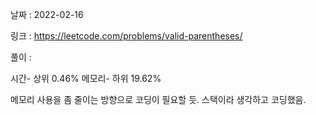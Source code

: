 날짜 : 2022-02-16

링크 : https://leetcode.com/problems/valid-parentheses/

풀이 :

시간- 상위 0.46%
메모리- 하위 19.62%

메모리 사용을 좀 줄이는 방향으로 코딩이 필요할 듯.
스택이라 생각하고 코딩했음.
